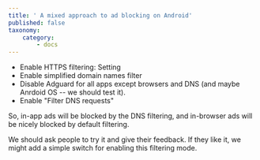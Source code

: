 ```yaml
---
title: ' A mixed approach to ad blocking on Android'
published: false
taxonomy:
    category:
        - docs
---
```


* Enable HTTPS filtering: Setting
* Enable simplified domain names filter
* Disable Adguard for all apps except browsers and DNS (and maybe Anrdoid OS -- we should test it).
* Enable "Filter DNS requests"

So, in-app ads will be blocked by the DNS filtering, and in-browser ads will be nicely blocked by default filtering.

We should ask people to try it and give their feedback. If they like it, we might add a simple switch for enabling this filtering mode.